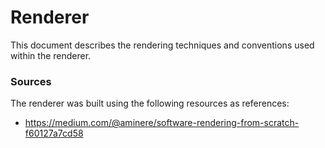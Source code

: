 # Renderer
This document describes the rendering techniques and conventions used within the renderer.

### Sources
The renderer was built using the following resources as references:
* https://medium.com/@aminere/software-rendering-from-scratch-f60127a7cd58